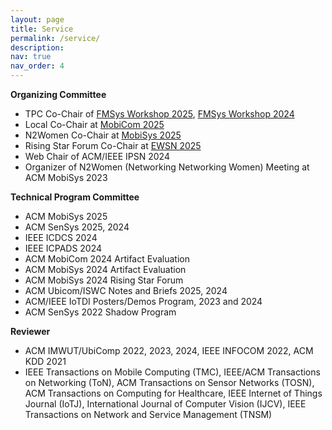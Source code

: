 ```yaml
---
layout: page
title: Service
permalink: /service/
description: 
nav: true
nav_order: 4
---
```


**Organizing Committee**

- TPC Co-Chair of [FMSys Workshop 2025](https://fmsys-org.github.io/2025/index.html), [FMSys Workshop 2024](https://fmsys24.github.io/)
- Local Co-Chair at [MobiCom 2025](https://www.sigmobile.org/mobicom/2025/committee.html)
- N2Women Co-Chair at [MobiSys 2025](https://www.sigmobile.org/mobisys/2025/organizing_committee/)
- Rising Star Forum Co-Chair at [EWSN 2025](https://www.ewsn25.cs.kuleuven.be/)
- Web Chair of ACM/IEEE IPSN 2024
- Organizer of N2Women (Networking Networking Women) Meeting at ACM MobiSys 2023

**Technical Program Committee**

- ACM MobiSys 2025
- ACM SenSys 2025, 2024
- IEEE ICDCS 2024
- IEEE ICPADS 2024
- ACM MobiCom 2024 Artifact Evaluation
- ACM MobiSys 2024 Artifact Evaluation
- ACM MobiSys 2024 Rising Star Forum
- ACM Ubicom/ISWC Notes and Briefs 2025, 2024
- ACM/IEEE IoTDI Posters/Demos Program, 2023 and 2024
- ACM SenSys 2022 Shadow Program

**Reviewer**

- ACM IMWUT/UbiComp 2022, 2023, 2024, IEEE INFOCOM 2022, ACM KDD 2021
- IEEE Transactions on Mobile Computing (TMC), IEEE/ACM Transactions on Networking (ToN), ACM Transactions on Sensor Networks (TOSN),  ACM Transactions on Computing for Healthcare, IEEE Internet of Things Journal (IoTJ), International Journal of Computer Vision (IJCV), IEEE Transactions on Network and Service Management (TNSM)
